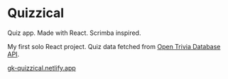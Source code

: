 # Quizzical

Quiz app. Made with React. Scrimba inspired.

My first solo React project. Quiz data fetched from [Open Trivia Database API](https://opentdb.com/api_config.php).

[gk-quizzical.netlify.app](https://gk-quizzical.netlify.app/)
